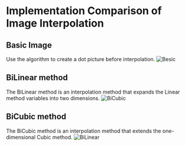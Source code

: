 # Implementation Comparison of Image Interpolation

## Basic Image
Use the algorithm to create a dot picture before interpolation.
![Besic](https://user-images.githubusercontent.com/36861752/123179427-56cebd00-d4c4-11eb-93be-e784e8560b0d.png)

## BiLinear method
The BiLinear method is an interpolation method that expands the Linear method variables into two dimensions.
![BiCubic](https://user-images.githubusercontent.com/36861752/123179460-6817c980-d4c4-11eb-87c4-ef52390c9eb9.png)

## BiCubic method
The BiCubic method is an interpolation method that extends the one-dimensional Cubic method.
![BiLinear](https://user-images.githubusercontent.com/36861752/123179479-749c2200-d4c4-11eb-9ab9-6cd9e9f55695.png)
